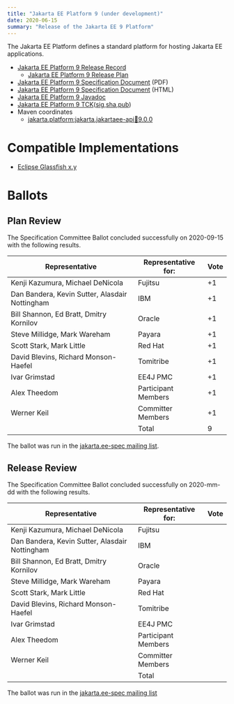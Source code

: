 ```yaml
---
title: "Jakarta EE Platform 9 (under development)"
date: 2020-06-15
summary: "Release of the Jakarta EE 9 Platform"
---
```

The Jakarta EE Platform defines a standard platform for hosting Jakarta EE applications.

* [Jakarta EE Platform 9 Release Record](https://projects.eclipse.org/projects/ee4j.jakartaee-platform/releases/9)
  * [Jakarta EE Platform 9 Release Plan](https://eclipse-ee4j.github.io/jakartaee-platform/jakartaee9/JakartaEE9ReleasePlan)
* [Jakarta EE Platform 9 Specification Document]() (PDF)
* [Jakarta EE Platform 9 Specification Document]() (HTML)
* [Jakarta EE Platform 9 Javadoc](./apidocs)
* [Jakarta EE Platform 9 TCK]()([sig](),[sha](),[pub]())
* Maven coordinates
  * [jakarta.platform:jakarta.jakartaee-api:jar:9.0.0]()

# Compatible Implementations
* [Eclipse Glassfish x.y]()

# Ballots

## Plan Review

The Specification Committee Ballot concluded successfully on 2020-09-15 with the following results.

| Representative                                 | Representative for: | Vote |
|------------------------------------------------|---------------------|------|
| Kenji Kazumura, Michael DeNicola               | Fujitsu             | +1   |
| Dan Bandera, Kevin Sutter, Alasdair Nottingham | IBM                 | +1   |
| Bill Shannon, Ed Bratt, Dmitry Kornilov        | Oracle              | +1   |
| Steve Millidge, Mark Wareham                   | Payara              | +1   |
| Scott Stark, Mark Little                       | Red Hat             | +1   |
| David Blevins, Richard Monson-Haefel           | Tomitribe           | +1   |
| Ivar Grimstad                                  | EE4J PMC            | +1   |
| Alex Theedom                                   | Participant Members | +1   |
| Werner Keil                                    | Committer Members   | +1   |
|                                                | Total               |  9   |

The ballot was run in the [jakarta.ee-spec mailing list](https://www.eclipse.org/lists/jakarta.ee-spec/msg00574.html).

## Release Review

The Specification Committee Ballot concluded successfully on 2020-mm-dd with the following results.

| Representative                                 | Representative for: | Vote |
|------------------------------------------------|---------------------|------|
| Kenji Kazumura, Michael DeNicola               | Fujitsu             |      |
| Dan Bandera, Kevin Sutter, Alasdair Nottingham | IBM                 |      |
| Bill Shannon, Ed Bratt, Dmitry Kornilov        | Oracle              |      |
| Steve Millidge, Mark Wareham                   | Payara              |      |
| Scott Stark, Mark Little                       | Red Hat             |      |
| David Blevins, Richard Monson-Haefel           | Tomitribe           |      |
| Ivar Grimstad                                  | EE4J PMC            |      |
| Alex Theedom                                   | Participant Members |      |
| Werner Keil                                    | Committer Members   |      |
|                                                | Total               |      |

The ballot was run in the [jakarta.ee-spec mailing list]()
